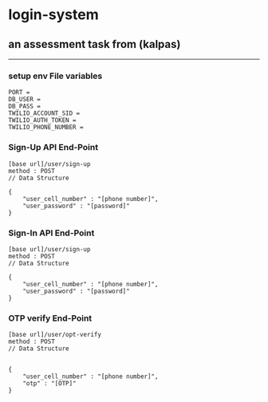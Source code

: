 # login-system

## an assessment task from (kalpas)

---

### setup env File variables

```
PORT =
DB_USER =
DB_PASS =
TWILIO_ACCOUNT_SID =
TWILIO_AUTH_TOKEN =
TWILIO_PHONE_NUMBER =
```

### Sign-Up API End-Point

```
[base url]/user/sign-up
method : POST
// Data Structure

{
    "user_cell_number" : "[phone number]",
    "user_password" : "[password]"
}

```

### Sign-In API End-Point

```
[base url]/user/sign-up
method : POST
// Data Structure

{
    "user_cell_number" : "[phone number]",
    "user_password" : "[password]"
}
```

### OTP verify End-Point

```
[base url]/user/opt-verify
method : POST
// Data Structure


{
    "user_cell_number" : "[phone number]",
    "otp" : "[OTP]"
}

```
